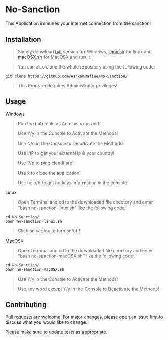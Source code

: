 # No-Sanction

This Application immunes your internet connection from the sanction!

## Installation

> Simply donwload [bat](https://raw.githubusercontent.com/AshkanRafiee/No-Sanction/master/no-sanction-windows.bat) version for Windows, [linux.sh](https://raw.githubusercontent.com/AshkanRafiee/No-Sanction/master/no-sanction-linux.sh) for linux and [macOSX.sh](https://raw.githubusercontent.com/AshkanRafiee/No-Sanction/master/no-sanction-macOSX.sh) for MacOSX and run it.

> You can also clone the whole repository using the following code:
```
git clone https://github.com/AshkanRafiee/No-Sanction/
```

> This Program Requires Administrator privileges! 

## Usage
Windows
> Run the batch file as Administrator and:
>
> Use Y/y in the Console to Activate the Methods! 
> 
> Use N/n in the Console to Deactivate the Methods! 
> 
> Use i/IP to get your external ip & your country!
> 
> Use P/p to ping cloudflare!
> 
> Use x to close the application!
> 
> Use help/h to get hotkeys information in the console!

Linux
> Open Terminal and cd to the downloaded file directory and enter "bash no-sanction-linux.sh" like the following code:
```
cd No-Sanction/
bash no-sanction-linux.sh
```

> Click on yes/no to turn on/off!

MacOSX
> Open Terminal and cd to the downloaded file directory and enter "bash no-sanction-macOSX.sh" like the following code:
```
cd No-Sanction/
bash no-sanction-macOSX.sh
```

> Use Y/y in the Console to Activate the Methods! 
> 
> Use any word except Y/y in the Console to Deactivate the Methods! 
## Contributing
Pull requests are welcome. For major changes, please open an issue first to discuss what you would like to change.

Please make sure to update tests as appropriate.




